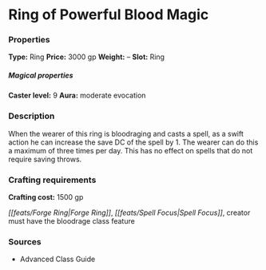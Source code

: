 ﻿---
Title: "Ring of Powerful Blood Magic"
Type: "Ring"
Price: "3000 gp"
Weight: "–"
Slot: "Ring"
Caster level: "9"
Aura: "moderate evocation"
Description: |
  "When the wearer of this ring is bloodraging and casts a spell, as a swift action he can increase the save DC of the spell by 1. The wearer can do this a maximum of three times per day. This has no effect on spells that do not require saving throws."
Crafting cost: "1500 gp"
Sources: "['Advanced Class Guide']"
---

# Ring of Powerful Blood Magic

### Properties

**Type:** Ring **Price:** 3000 gp **Weight:** – **Slot:** Ring

##### Magical properties

**Caster level:** 9 **Aura:** moderate evocation

### Description

When the wearer of this ring is bloodraging and casts a spell, as a swift action he can increase the save DC of the spell by 1. The wearer can do this a maximum of three times per day. This has no effect on spells that do not require saving throws.

### Crafting requirements

**Crafting cost:** 1500 gp

_[[feats/Forge Ring|Forge Ring]]_, _[[feats/Spell Focus|Spell Focus]]_, creator must have the bloodrage class feature

### Sources

* Advanced Class Guide